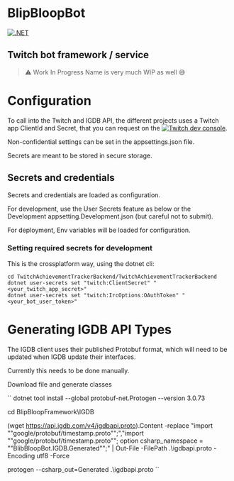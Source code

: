 # BlipBloopBot

[![.NET](https://github.com/ccorsano/BlipBloopBot/actions/workflows/dotnet.yml/badge.svg)](https://github.com/ccorsano/BlipBloopBot/actions/workflows/dotnet.yml)

## Twitch bot framework / service

> :warning: Work In Progress
> Name is very much WIP as well :sweat_smile:

# Configuration

To call into the Twitch and IGDB API, the different projects uses a Twitch app ClientId and Secret, that you can request on the [![Twitch dev console](https://dev.twitch.tv)](https://dev.twitch.tv).

Non-confidential settings can be set in the appsettings.json file.

Secrets are meant to be stored in secure storage.


## Secrets and credentials

Secrets and credentials are loaded as configuration.

For development, use the User Secrets feature as below or the Development appsetting.Development.json (but careful not to submit).

For deployment, Env variables will be loaded for configuration.

### Setting required secrets for development

This is the crossplatform way, using the dotnet cli:
```
cd TwitchAchievementTrackerBackend/TwitchAchievementTrackerBackend
dotnet user-secrets set "twitch:ClientSecret" "<your_twitch_app_secret>"
dotnet user-secrets set "twitch:IrcOptions:OAuthToken" "<your_bot_user_token>"
```

# Generating IGDB API Types

The IGDB client uses their published Protobuf format, which will need to be updated when IGDB update their interfaces.

Currently this needs to be done manually.

Download file and generate classes

``
dotnet tool install --global protobuf-net.Protogen --version 3.0.73

cd BlipBloopFramework\IGDB

(wget https://api.igdb.com/v4/igdbapi.proto).Content -replace "import ""google/protobuf/timestamp.proto"";","import ""google/protobuf/timestamp.proto""; option csharp_namespace = ""BlibBloopBot.IGDB.Generated"";" | Out-File -FilePath .\igdbapi.proto -Encoding utf8 -Force

protogen --csharp_out=Generated .\igdbapi.proto
``
